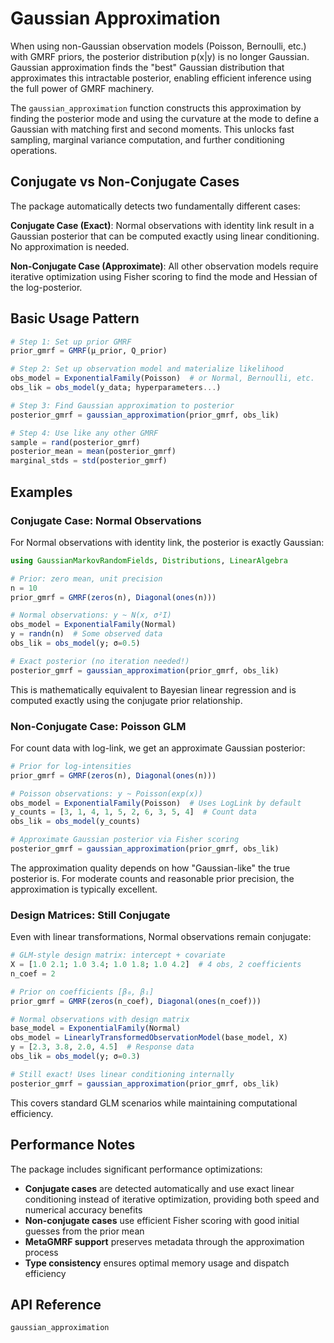 # Gaussian Approximation

When using non-Gaussian observation models (Poisson, Bernoulli, etc.) with GMRF priors, the posterior distribution p(x|y) is no longer Gaussian. Gaussian approximation finds the "best" Gaussian distribution that approximates this intractable posterior, enabling efficient inference using the full power of GMRF machinery.

The `gaussian_approximation` function constructs this approximation by finding the posterior mode and using the curvature at the mode to define a Gaussian with matching first and second moments. This unlocks fast sampling, marginal variance computation, and further conditioning operations.

## Conjugate vs Non-Conjugate Cases

The package automatically detects two fundamentally different cases:

**Conjugate Case (Exact)**: Normal observations with identity link result in a Gaussian posterior that can be computed exactly using linear conditioning. No approximation is needed.

**Non-Conjugate Case (Approximate)**: All other observation models require iterative optimization using Fisher scoring to find the mode and Hessian of the log-posterior.

## Basic Usage Pattern

```julia
# Step 1: Set up prior GMRF
prior_gmrf = GMRF(μ_prior, Q_prior)

# Step 2: Set up observation model and materialize likelihood
obs_model = ExponentialFamily(Poisson)  # or Normal, Bernoulli, etc.
obs_lik = obs_model(y_data; hyperparameters...)

# Step 3: Find Gaussian approximation to posterior
posterior_gmrf = gaussian_approximation(prior_gmrf, obs_lik)

# Step 4: Use like any other GMRF
sample = rand(posterior_gmrf)
posterior_mean = mean(posterior_gmrf)
marginal_stds = std(posterior_gmrf)
```

## Examples

### Conjugate Case: Normal Observations

For Normal observations with identity link, the posterior is exactly Gaussian:

```julia
using GaussianMarkovRandomFields, Distributions, LinearAlgebra

# Prior: zero mean, unit precision
n = 10
prior_gmrf = GMRF(zeros(n), Diagonal(ones(n)))

# Normal observations: y ~ N(x, σ²I) 
obs_model = ExponentialFamily(Normal)
y = randn(n)  # Some observed data
obs_lik = obs_model(y; σ=0.5)

# Exact posterior (no iteration needed!)
posterior_gmrf = gaussian_approximation(prior_gmrf, obs_lik)
```

This is mathematically equivalent to Bayesian linear regression and is computed exactly using the conjugate prior relationship.

### Non-Conjugate Case: Poisson GLM

For count data with log-link, we get an approximate Gaussian posterior:

```julia
# Prior for log-intensities
prior_gmrf = GMRF(zeros(n), Diagonal(ones(n)))

# Poisson observations: y ~ Poisson(exp(x))
obs_model = ExponentialFamily(Poisson)  # Uses LogLink by default
y_counts = [3, 1, 4, 1, 5, 2, 6, 3, 5, 4]  # Count data
obs_lik = obs_model(y_counts)

# Approximate Gaussian posterior via Fisher scoring
posterior_gmrf = gaussian_approximation(prior_gmrf, obs_lik)
```

The approximation quality depends on how "Gaussian-like" the true posterior is. For moderate counts and reasonable prior precision, the approximation is typically excellent.

### Design Matrices: Still Conjugate

Even with linear transformations, Normal observations remain conjugate:

```julia
# GLM-style design matrix: intercept + covariate
X = [1.0 2.1; 1.0 3.4; 1.0 1.8; 1.0 4.2]  # 4 obs, 2 coefficients
n_coef = 2

# Prior on coefficients [β₀, β₁]
prior_gmrf = GMRF(zeros(n_coef), Diagonal(ones(n_coef)))

# Normal observations with design matrix
base_model = ExponentialFamily(Normal)
obs_model = LinearlyTransformedObservationModel(base_model, X)
y = [2.3, 3.8, 2.0, 4.5]  # Response data
obs_lik = obs_model(y; σ=0.3)

# Still exact! Uses linear conditioning internally
posterior_gmrf = gaussian_approximation(prior_gmrf, obs_lik)
```

This covers standard GLM scenarios while maintaining computational efficiency.

## Performance Notes

The package includes significant performance optimizations:

- **Conjugate cases** are detected automatically and use exact linear conditioning instead of iterative optimization, providing both speed and numerical accuracy benefits
- **Non-conjugate cases** use efficient Fisher scoring with good initial guesses from the prior mean
- **MetaGMRF support** preserves metadata through the approximation process
- **Type consistency** ensures optimal memory usage and dispatch efficiency

## API Reference

```@docs
gaussian_approximation
```
